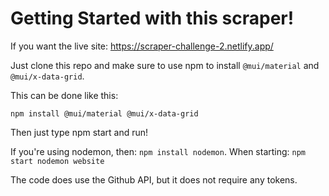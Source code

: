 # Getting Started with this scraper!

If you want the live site: https://scraper-challenge-2.netlify.app/

Just clone this repo and make sure to use npm to install ```@mui/material``` and ```@mui/x-data-grid```.

This can be done like this:

```npm install @mui/material @mui/x-data-grid```

Then just type npm start and run!

If you're using nodemon, then: ```npm install nodemon```. When starting: ```npm start nodemon website```


The code does use the Github API, but it does not require any tokens.

